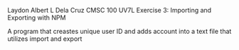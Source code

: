 Laydon Albert L Dela Cruz
CMSC 100 UV7L
Exercise 3: Importing and Exporting with NPM

A program that creastes unique user ID and adds account into a text file that utilizes import and export